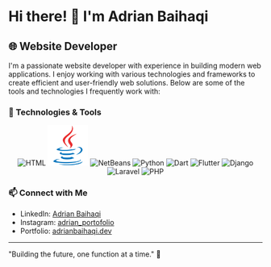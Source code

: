 # Hi there! 👋 I'm Adrian Baihaqi

## 🌐 Website Developer

I'm a passionate website developer with experience in building modern web applications. I enjoy working with various technologies and frameworks to create efficient and user-friendly web solutions. Below are some of the tools and technologies I frequently work with:

### 🚀 Technologies & Tools

<p align="center">
  <img src="https://img.shields.io/badge/HTML-orange?style=flat-square&logo=html5&logoColor=orange" alt="HTML" height="80"/>
  <img src="https://raw.githubusercontent.com/devicons/devicon/master/icons/java/java-original.svg" alt="Java" height="80"/>
  <img src="https://img.shields.io/badge/NetBeans-blue?style=flat-square&logo=apache-netbeans-ide&logoColor=blue" alt="NetBeans" height="80"/>
  <img src="https://img.shields.io/badge/Python-yellow?style=flat-square&logo=python&logoColor=yellow" alt="Python" height="80"/>
  <img src="https://img.shields.io/badge/Dart-blue?style=flat-square&logo=dart&logoColor=blue" alt="Dart" height="80"/>
  <img src="https://img.shields.io/badge/Flutter-lightblue?style=flat-square&logo=flutter&logoColor=lightblue" alt="Flutter" height="80"/>
  <img src="https://img.shields.io/badge/Django-green?style=flat-square&logo=django&logoColor=green" alt="Django" height="80"/>
  <img src="https://img.shields.io/badge/Laravel-red?style=flat-square&logo=laravel&logoColor=red" alt="Laravel" height="80"/>
  <img src="https://img.shields.io/badge/PHP-blue?style=flat-square&logo=php&logoColor=blue" alt="PHP" height="80"/>
</p>

### 📫 Connect with Me

- LinkedIn: [Adrian Baihaqi](https://www.linkedin.com/in/adrianbaihaqi/)
- Instagram: [adrian_portofolio](https://www.instagram.com/adrian_portofolio/)
- Portfolio: [adrianbaihaqi.dev](https://krncw5936.github.io/porto2/)

---

"Building the future, one function at a time." 🌟
